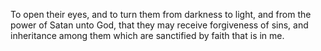 To open their eyes, and to turn them from darkness to light, and from the power of Satan unto God, that they may receive forgiveness of sins, and inheritance among them which are sanctified by faith that is in me.
